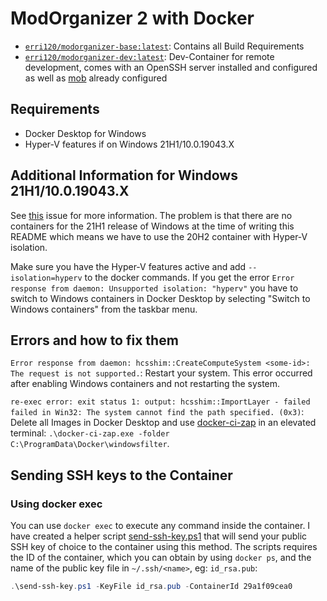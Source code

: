 # ModOrganizer 2 with Docker

- [`erri120/modorganizer-base:latest`](Dockerfile.Base): Contains all Build Requirements
- [`erri120/modorganizer-dev:latest`](Dockerfile.Dev): Dev-Container for remote development, comes with an OpenSSH server installed and configured as well as [mob](https://github.com/modorganizer2/mob) already configured

## Requirements

- Docker Desktop for Windows
- Hyper-V features if on Windows 21H1/10.0.19043.X

## Additional Information for Windows 21H1/10.0.19043.X

See [this](https://github.com/microsoft/Windows-Containers/issues/117) issue for more information. The problem is that there are no containers for the 21H1 release of Windows at the time of writing this README which means we have to use the 20H2 container with Hyper-V isolation.

Make sure you have the Hyper-V features active and add `--isolation=hyperv` to the docker commands. If you get the error `Error response from daemon: Unsupported isolation: "hyperv"` you have to switch to Windows containers in Docker Desktop by selecting "Switch to Windows containers" from the taskbar menu.

## Errors and how to fix them

`Error response from daemon: hcsshim::CreateComputeSystem <some-id>: The request is not supported.`: Restart your system. This error occurred after enabling Windows containers and not restarting the system.

`re-exec error: exit status 1: output: hcsshim::ImportLayer - failed failed in Win32: The system cannot find the path specified. (0x3)`: Delete all Images in Docker Desktop and use [docker-ci-zap](https://github.com/moby/docker-ci-zap) in an elevated terminal: `.\docker-ci-zap.exe -folder C:\ProgramData\Docker\windowsfilter`.

## Sending SSH keys to the Container

### Using docker exec

You can use `docker exec` to execute any command inside the container. I have created a helper script [send-ssh-key.ps1](send-ssh-key.ps1) that will send your public SSH key of choice to the container using this method. The scripts requires the ID of the container, which you can obtain by using `docker ps`, and the name of the public key file in `~/.ssh/<name>`, eg: `id_rsa.pub`:

```powershell
.\send-ssh-key.ps1 -KeyFile id_rsa.pub -ContainerId 29a1f09cea0
```
